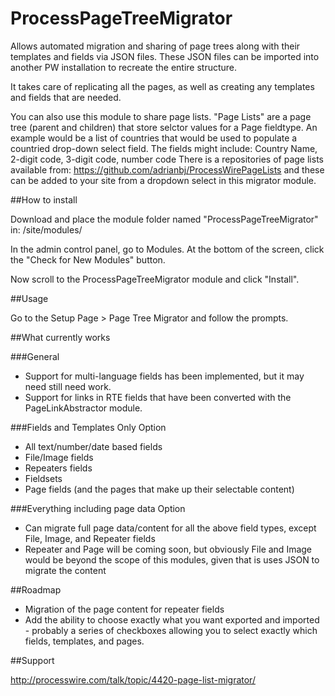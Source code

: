 ProcessPageTreeMigrator
=======================

Allows automated migration and sharing of page trees along with their templates and fields via JSON files. These JSON files can be imported into another PW installation to recreate the entire structure.

It takes care of replicating all the pages, as well as creating any templates and fields that are needed.

You can also use this module to share page lists. "Page Lists" are a page tree (parent and children) that store selctor values for a Page fieldtype. An example would be a list of countries that would be used to populate a countried drop-down select field. The fields might include: Country Name, 2-digit code, 3-digit code, number code
There is a repositories of page lists available from: https://github.com/adrianbj/ProcessWirePageLists and these can be added to your site from a dropdown select in this migrator module.


##How to install

Download and place the module folder named "ProcessPageTreeMigrator" in: /site/modules/

In the admin control panel, go to Modules. At the bottom of the screen, click the "Check for New Modules" button.

Now scroll to the ProcessPageTreeMigrator module and click "Install".


##Usage

Go to the Setup Page > Page Tree Migrator and follow the prompts.


##What currently works

###General
* Support for multi-language fields has been implemented, but it may need still need work.
* Support for links in RTE fields that have been converted with the PageLinkAbstractor module.

###Fields and Templates Only Option
* All text/number/date based fields
* File/Image fields
* Repeaters fields
* Fieldsets
* Page fields (and the pages that make up their selectable content)


###Everything including page data Option
* Can migrate full page data/content for all the above field types, except File, Image, and Repeater fields
* Repeater and Page will be coming soon, but obviously File and Image would be beyond the scope of this modules, given that is uses JSON to migrate the content


##Roadmap

* Migration of the page content for repeater fields
* Add the ability to choose exactly what you want exported and imported - probably a series of checkboxes allowing you to select exactly which fields, templates, and pages.


##Support

http://processwire.com/talk/topic/4420-page-list-migrator/
